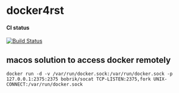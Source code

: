 # docker4rst

#### CI status

[![Build Status](https://travis-ci.org/Biacode/docker4rs.svg?branch=master)](https://travis-ci.org/Biacode/docker4rs)

## macos solution to access docker remotely

`docker run -d -v /var/run/docker.sock:/var/run/docker.sock -p 127.0.0.1:2375:2375 bobrik/socat TCP-LISTEN:2375,fork UNIX-CONNECT:/var/run/docker.sock`
